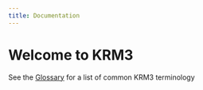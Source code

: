 ```yaml
---
title: Documentation
---
```

<div class="align-center">
<!-- <img src="https://upload.wikimedia.org/wikipedia/commons/8/84/Example.svg"> -->
</div>

# Welcome to KRM3


See the [Glossary](./glossary/index.md) for a list of common KRM3 terminology
